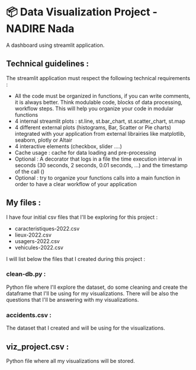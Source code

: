 # 📦 Data Visualization Project - NADIRE Nada

A dashboard using streamlit application.

## Technical guidelines :

The streamlit application must respect the following technical requirements :
- All the code must be organized in functions, if you can write comments, it is always better. Think modulable code, blocks of data processing, workflow steps. This will help you organize your code in modular functions
- 4 internal streamlit plots : st.line, st.bar_chart, st.scatter_chart, st.map
- 4 different external plots (histograms, Bar, Scatter or Pie charts) integrated with your application from external librairies like matplotlib, seaborn, plotly or Altair
- 4 interactive elements (checkbox, slider ....)
- Cache usage : cache for data loading and pre-processing
- Optional : A decorator that logs in a file the time execution interval in seconds (30 seconds, 2 seconds, 0.01 seconds, ...) and the timestamp of the call ()
- Optional : try to organize your functions calls into a main function in order to have a clear workflow of your application

## My files : 

I have four initial csv files that I'll be exploring for this project : 
- caracteristiques-2022.csv
- lieux-2022.csv
- usagers-2022.csv
- vehicules-2022.csv

I will list below the files that I created during this project : 

### clean-db.py : 

Python file where I'll explore the dataset, do some cleaning and create the dataframe that I'll be using for my visualizations.
There will be also the questions that I'll be answering with my visualizations.

### accidents.csv : 

The dataset that I created and will be using for the visualizations.

## viz_project.csv : 
Python file where all my visualizations will be stored.

